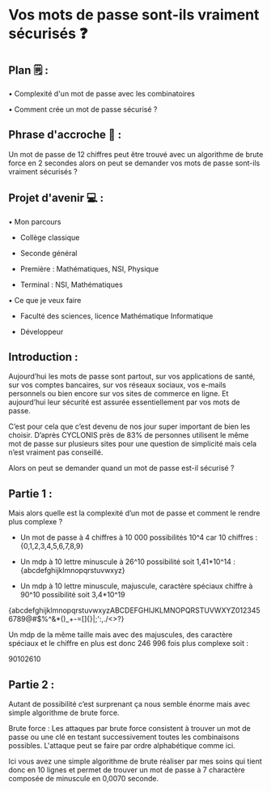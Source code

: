 # Vos mots de passe sont-ils vraiment sécurisés ❓

## Plan 🗒 :

• Complexité d'un mot de passe avec les combinatoires

• Comment crée un mot de passe sécurisé ?


## Phrase d'accroche 🚀 :

Un mot de passe de 12 chiffres peut être trouvé avec un algorithme de brute force en 2 secondes alors on peut se demander vos mots de passe sont-ils vraiment sécurisés ?

## Projet d'avenir 💻 :

• Mon parcours

- Collège classique

- Seconde général 

- Première : Mathématiques, NSI, Physique 

- Terminal : NSI, Mathématiques

• Ce que je veux faire

- Faculté des sciences, licence Mathématique Informatique

- Développeur









## Introduction :

Aujourd’hui les mots de passe sont partout, sur vos applications de santé, sur vos comptes bancaires, sur vos réseaux sociaux, vos e-mails personnels ou bien encore sur vos sites de commerce en ligne. Et aujourd’hui leur sécurité est assurée essentiellement par vos mots de passe.

C’est pour cela que c’est devenu de nos jour super important de bien les choisir. D’après CYCLONIS près de 83% de personnes utilisent le même mot de passe sur plusieurs sites pour une question de simplicité mais cela n’est vraiment pas conseillé. 

Alors on peut se demander quand un mot de passe est-il sécurisé ?

## Partie 1 :

Mais alors quelle est la complexité d’un mot de passe et comment le rendre plus complexe ?

- Un mot de passe à 4 chiffres à 10 000 possibilités 10^4 car 10 chiffres : {0,1,2,3,4,5,6,7,8,9}

- Un mdp à 10 lettre minuscule à 26^10 possibilité soit 1,41\*10^14 : {abcdefghijklmnopqrstuvwxyz}

- Un mdp à 10 lettre minuscule, majuscule, caractère spéciaux chiffre à 90^10 possibilité soit 3,4\*10^19

{abcdefghijklmnopqrstuvwxyzABCDEFGHIJKLMNOPQRSTUVWXYZ0123456789@#$%^&\*()\_+-=[]{}|;':,./<>?}

Un mdp de la même taille mais avec des majuscules, des caractère spéciaux et le chiffre en plus est donc 246 996 fois plus complexe soit :

90102610

## Partie 2 :

Autant de possibilité c’est surprenant ça nous semble énorme mais avec simple algorithme de brute force.

Brute force : Les attaques par brute force consistent à trouver un mot de passe ou une clé en testant successivement toutes les combinaisons possibles. L'attaque peut se faire par ordre alphabétique comme ici.

Ici vous avez une simple algorithme de brute réaliser par mes soins qui tient donc en 10 lignes et permet de trouver un mot de passe à 7 charactère composée de minuscule en 0,0070 seconde.
